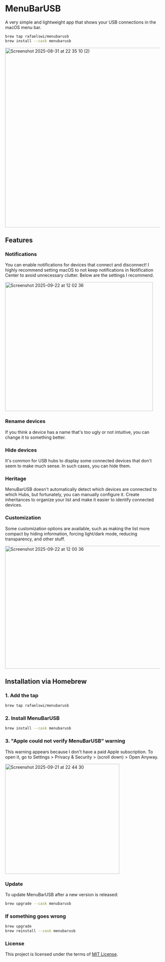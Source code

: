 # MenuBarUSB

A very simple and lightweight app that shows your USB connections in the macOS menu bar.

```bash
brew tap rafaelswi/menubarusb
brew install --cask menubarusb
```

<img width="797" height="585" alt="Screenshot 2025-08-31 at 22 35 10 (2)" src="https://github.com/user-attachments/assets/e68bc061-5385-40d2-8092-1874bca83a1d" />

## Features

### Notifications
You can enable notifications for devices that connect and disconnect! I highly recommend setting macOS to not keep notifications in Notification Center to avoid unnecessary clutter. Below are the settings I recommend.

<img width="481" height="420" alt="Screenshot 2025-09-22 at 12 02 36" src="https://github.com/user-attachments/assets/3c435444-2cb1-42a2-b899-d77b53e91fb0" />

### Rename devices
If you think a device has a name that's too ugly or not intuitive, you can change it to something better.

### Hide devices
It's common for USB hubs to display some connected devices that don't seem to make much sense. In such cases, you can hide them.

### Heritage
MenuBarUSB doesn't automatically detect which devices are connected to which Hubs, but fortunately, you can manually configure it. Create inheritances to organize your list and make it easier to identify connected devices.

### Customization
Some customization options are available, such as making the list more compact by hiding information, forcing light/dark mode, reducing transparency, and other stuff.

<img width="629" height="400" alt="Screenshot 2025-09-22 at 12 00 36" src="https://github.com/user-attachments/assets/bcaaf8da-76a0-4f82-9d9d-1db4a0d67686" />


## Installation via Homebrew

### 1. Add the tap

```bash
brew tap rafaelswi/menubarusb
```

### 2. Install MenuBarUSB

```bash
brew install --cask menubarusb
```

### 3. "Apple could not verify MenuBarUSB" warning
This warning appears because I don't have a paid Apple subscription. To open it, go to Settings > Privacy & Security > (scroll down) > Open Anyway.

<img width="372" height="358" alt="Screenshot 2025-09-21 at 22 44 30" src="https://github.com/user-attachments/assets/97ead210-a8f7-41a2-a0b0-34b98ada962d" />

### Update

To update MenuBarUSB after a new version is released:

```bash
brew upgrade --cask menubarusb
```

### If something goes wrong

```bash
brew upgrade
brew reinstall --cask menubarusb
```

### License

This project is licensed under the terms of [MIT License](LICENSE).
